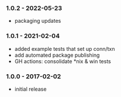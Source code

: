 

### 1.0.2 - 2022-05-23

- packaging updates


### 1.0.1 - 2021-02-04

- added example tests that set up conn/txn
- add automated package publishing
- GH actions: consolidate \*nix & win tests


### 1.0.0 - 2017-02-02

- initial release
